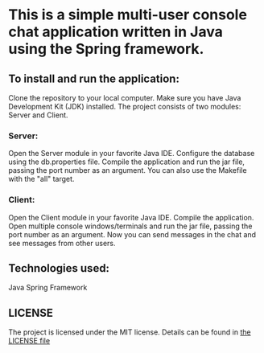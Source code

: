 # This is a simple multi-user console chat application written in Java using the Spring framework.

## To install and run the application:

Clone the repository to your local computer.
Make sure you have Java Development Kit (JDK) installed.
The project consists of two modules: Server and Client.

### Server:

Open the Server module in your favorite Java IDE.
Configure the database using the db.properties file.
Compile the application and run the jar file, passing the port number as an argument.
You can also use the Makefile with the "all" target.

### Client:

Open the Client module in your favorite Java IDE.
Compile the application.
Open multiple console windows/terminals and run the jar file, passing the port number as an argument.
Now you can send messages in the chat and see messages from other users.
## Technologies used:

Java
Spring Framework

## LICENSE
The project is licensed under the MIT license. Details can be found in  [the LICENSE file](./LICENSE)